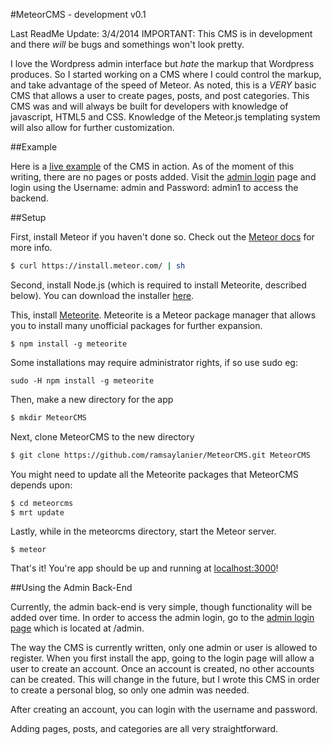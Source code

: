 #MeteorCMS - development v0.1

Last ReadMe Update: 3/4/2014
IMPORTANT: This CMS is in development and there *will* be bugs and somethings won't look pretty.

I love the Wordpress admin interface but *hate* the markup that Wordpress produces. So I started working on a CMS where I could control the markup, and take advantage of the speed of Meteor. As noted, this is a *VERY* basic CMS that allows a user to create pages, posts, and post categories. This CMS was and will always be built for developers with knowledge of javascript, HTML5 and CSS. Knowledge of the Meteor.js templating system will also allow for further customization.

##Example

Here is a [live example](http://meteorCMS.meteor.com/) of the CMS in action. As of the moment of this writing, there are no pages or posts added. Visit the [admin login](http://meteorCMS.meteor.com/admin) page and login using the Username: admin and Password: admin1 to access the backend. 

##Setup

First, install Meteor if you haven't done so. Check out the [Meteor docs](http://docs.meteor.com/) for more info.

```bash
$ curl https://install.meteor.com/ | sh
```

Second, install Node.js (which is required to install Meteorite, described below). You can download the installer [here](http://nodejs.org/download/). 

This, install [Meteorite](https://atmosphere.meteor.com/wtf/app). Meteorite is a Meteor package manager that allows you to install many unofficial packages for further expansion.

```
$ npm install -g meteorite
```

Some installations may require administrator rights, if so use sudo eg: 
```
sudo -H npm install -g meteorite 
```

Then, make a new directory for the app
```bash
$ mkdir MeteorCMS
```

Next, clone MeteorCMS to the new directory

```bash
$ git clone https://github.com/ramsaylanier/MeteorCMS.git MeteorCMS
```

You might need to update all the Meteorite packages that MeteorCMS depends upon:
```bash
$ cd meteorcms
$ mrt update
```

Lastly, while in the meteorcms directory, start the Meteor server.
```
$ meteor
```

That's it! You're app should be up and running at [localhost:3000](http://localhost:3000)!

##Using the Admin Back-End

Currently, the admin back-end is very simple, though functionality will be added over time. In order to access the admin login, go to the [admin login page](http://localhost:3000/admin) which is located at /admin. 

The way the CMS is currently written, only one admin or user is allowed to register. When you first install the app, going to the login page will allow a user to create an account. Once an account is created, no other accounts can be created. This will change in the future, but I wrote this CMS in order to create a personal blog, so only one admin was needed.

After creating an account, you can login with the username and password. 

Adding pages, posts, and categories are all very straightforward. 







